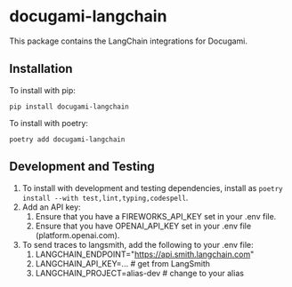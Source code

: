 # docugami-langchain

This package contains the LangChain integrations for Docugami.

## Installation

To install with pip:

`pip install docugami-langchain`

To install with poetry:

`poetry add docugami-langchain`

## Development and Testing

1. To install with development and testing dependencies, install as `poetry install --with test,lint,typing,codespell`.
1. Add an API key:
    1. Ensure that you have a FIREWORKS_API_KEY set in your .env file.
    1. Ensure that you have OPENAI_API_KEY set in your .env file (platform.openai.com).
1. To send traces to langsmith, add the following to your .env file:
    1. LANGCHAIN_ENDPOINT="https://api.smith.langchain.com"
    1. LANGCHAIN_API_KEY=... # get from LangSmith
    1. LANGCHAIN_PROJECT=alias-dev # change to your alias